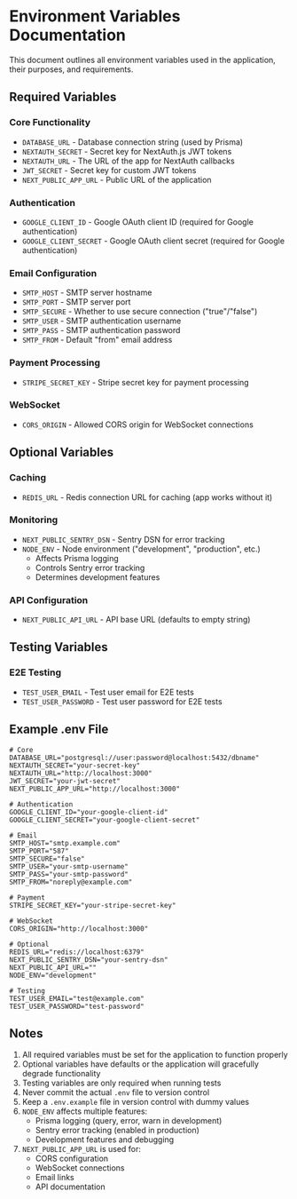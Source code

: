 # Environment Variables Documentation

This document outlines all environment variables used in the application, their purposes, and requirements.

## Required Variables

### Core Functionality
- `DATABASE_URL` - Database connection string (used by Prisma)
- `NEXTAUTH_SECRET` - Secret key for NextAuth.js JWT tokens
- `NEXTAUTH_URL` - The URL of the app for NextAuth callbacks
- `JWT_SECRET` - Secret key for custom JWT tokens
- `NEXT_PUBLIC_APP_URL` - Public URL of the application

### Authentication
- `GOOGLE_CLIENT_ID` - Google OAuth client ID (required for Google authentication)
- `GOOGLE_CLIENT_SECRET` - Google OAuth client secret (required for Google authentication)

### Email Configuration
- `SMTP_HOST` - SMTP server hostname
- `SMTP_PORT` - SMTP server port
- `SMTP_SECURE` - Whether to use secure connection ("true"/"false")
- `SMTP_USER` - SMTP authentication username
- `SMTP_PASS` - SMTP authentication password
- `SMTP_FROM` - Default "from" email address

### Payment Processing
- `STRIPE_SECRET_KEY` - Stripe secret key for payment processing

### WebSocket
- `CORS_ORIGIN` - Allowed CORS origin for WebSocket connections

## Optional Variables

### Caching
- `REDIS_URL` - Redis connection URL for caching (app works without it)

### Monitoring
- `NEXT_PUBLIC_SENTRY_DSN` - Sentry DSN for error tracking
- `NODE_ENV` - Node environment ("development", "production", etc.)
  - Affects Prisma logging
  - Controls Sentry error tracking
  - Determines development features

### API Configuration
- `NEXT_PUBLIC_API_URL` - API base URL (defaults to empty string)

## Testing Variables

### E2E Testing
- `TEST_USER_EMAIL` - Test user email for E2E tests
- `TEST_USER_PASSWORD` - Test user password for E2E tests

## Example .env File

```env
# Core
DATABASE_URL="postgresql://user:password@localhost:5432/dbname"
NEXTAUTH_SECRET="your-secret-key"
NEXTAUTH_URL="http://localhost:3000"
JWT_SECRET="your-jwt-secret"
NEXT_PUBLIC_APP_URL="http://localhost:3000"

# Authentication
GOOGLE_CLIENT_ID="your-google-client-id"
GOOGLE_CLIENT_SECRET="your-google-client-secret"

# Email
SMTP_HOST="smtp.example.com"
SMTP_PORT="587"
SMTP_SECURE="false"
SMTP_USER="your-smtp-username"
SMTP_PASS="your-smtp-password"
SMTP_FROM="noreply@example.com"

# Payment
STRIPE_SECRET_KEY="your-stripe-secret-key"

# WebSocket
CORS_ORIGIN="http://localhost:3000"

# Optional
REDIS_URL="redis://localhost:6379"
NEXT_PUBLIC_SENTRY_DSN="your-sentry-dsn"
NEXT_PUBLIC_API_URL=""
NODE_ENV="development"

# Testing
TEST_USER_EMAIL="test@example.com"
TEST_USER_PASSWORD="test-password"
```

## Notes

1. All required variables must be set for the application to function properly
2. Optional variables have defaults or the application will gracefully degrade functionality
3. Testing variables are only required when running tests
4. Never commit the actual `.env` file to version control
5. Keep a `.env.example` file in version control with dummy values
6. `NODE_ENV` affects multiple features:
   - Prisma logging (query, error, warn in development)
   - Sentry error tracking (enabled in production)
   - Development features and debugging
7. `NEXT_PUBLIC_APP_URL` is used for:
   - CORS configuration
   - WebSocket connections
   - Email links
   - API documentation 